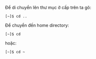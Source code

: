 Để di chuyển lên thư mục ở cấp trên ta gõ:

```
[~]$ cd ..
```

Để chuyển đến home directory:

```
[~]$ cd
```

hoặc:

```
[~]$ cd ~
```



